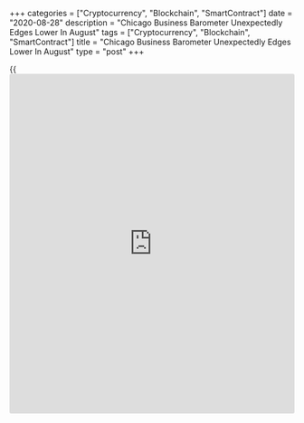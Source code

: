 +++
categories = ["Cryptocurrency", "Blockchain", "SmartContract"]
date = "2020-08-28"
description = "Chicago Business Barometer Unexpectedly Edges Lower In August"
tags = ["Cryptocurrency", "Blockchain", "SmartContract"]
title = "Chicago Business Barometer Unexpectedly Edges Lower In August"
type = "post"
+++

{{<iframe id="large-banner" src="https://www.bounty.group/#slide=13.0" width="100%" height="600" scrolling="no" style="border: 0px solid rgb(216, 221, 230); border-radius: 3px;">}}

A report released by MNI Indicators on Friday showed a modest decrease
by its reading on Chicago-area [business][1] activity in the month of
August, although the Chicago business barometer still pointed to growth.

MNI Indicators said its Chicago business barometer edged down to 51.2 in
August from 51.9 in July, but a reading above 50 still indicates growth
in Chicago-area business activity. Economists had expected the barometer
to inch up to 52.0.

The Chicago business barometer came in above 50 for the second straight
month after having sat below it for a full year.

The modest drop by the headline index came even though the production
index improved further in August, increasing by 1.4 points to the
highest level since June 2019. Demand also improved, with the new orders
index inching up to a one-year high.

MNI Indicators said anecdotal evidence suggests the industrial and
agricultural sector were hit the hardest and recovered only slowly,
while the medical sector is faring very well.

Meanwhile, the report said the order backlogs index edged down by 1
point in August following a strong increase in the previous month. The
indicator has been in contraction since August 2019.

The employment index ticked up 0.9 points but continues to indicate a
contraction, as firms again noted staff reductions due to the Covid-19
crisis.

On the inflation front, MNI Indicators said prices paid at the factory
gate decreased by 1.9 points in August after three consecutive months of
gains.

For comments and feedback [contact](https://www.playgroundfx.com/contact/): editorial@rtt[news](https://www.letsplayfx.com/blog/forex-news-website/).com

[Business News][1]

   1. www.rtt[news](https://www.letsplayfx.com/blog/forex-news-website/).com/Content/Business.aspx